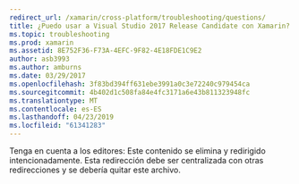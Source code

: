 ```yaml
---
redirect_url: /xamarin/cross-platform/troubleshooting/questions/
title: ¿Puedo usar a Visual Studio 2017 Release Candidate con Xamarin?
ms.topic: troubleshooting
ms.prod: xamarin
ms.assetid: 8E752F36-F73A-4EFC-9F82-4E18FDE1C9E2
author: asb3993
ms.author: amburns
ms.date: 03/29/2017
ms.openlocfilehash: 3f83bd394ff631ebe3991a0c3e72240c979454ca
ms.sourcegitcommit: 4b402d1c508fa84e4fc3171a6e43b811323948fc
ms.translationtype: MT
ms.contentlocale: es-ES
ms.lasthandoff: 04/23/2019
ms.locfileid: "61341283"
---
```

Tenga en cuenta a los editores: Este contenido se elimina y redirigido intencionadamente. Esta redirección debe ser centralizada con otras redirecciones y se debería quitar este archivo.